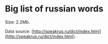 # Big list of russian words

Size: 2.2Mb.

Data source: [http://speakrus.ru/dict/index.html](http://speakrus.ru/dict/index.html).

